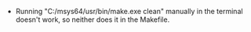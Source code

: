 * Running "C:/msys64/usr/bin/make.exe clean" manually in the terminal doesn't work, so neither does it in the Makefile.
